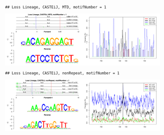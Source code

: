 

```
## Loss Lineage, CASTEiJ, MTD, motifNumber = 1
```

![plot of chunk motifPValues](figure/motifPValues1.png) 

```
## Loss Lineage, CASTEiJ, nonRepeat, motifNumber = 1
```

![plot of chunk motifPValues](figure/motifPValues2.png) 
  
